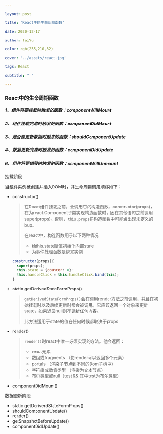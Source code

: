 ```yaml
---

layout: post

title: 'React中的生命周期函数'

date: 2020-12-17

author: feiYu

color: rgb(255,210,32)

cover: '../assets/react.jpg'

tags: React

subtitle: " "

---
```


### React中的生命周期函数

##### 1、组件将要挂载时触发的函数：componentWillMount

##### 2、组件挂载完成时触发的函数：componentDidMount

##### 3、是否要更新数据时触发的函数：shouldComponentUpdate

##### 4、数据更新完成时触发的函数：componentDidUpdate

##### 6、组件将要销毁时触发的函数：componentWillUnmount

挂载阶段

当组件实例被创建并插入DOM时，其生命周期调用顺序如下：

+ constructor()

  > 在React组件挂载之前，会调用它的构造函数。constructor(props)，在为react.Component子类实现构造函数时，因在其他语句之前调用super(props)。否则，`this.props`在构造函数中可能会出现未定义的bug。
  >
  > 在react中，构造函数用于以下两种情况
  >
  > + 给this.state赋值初始化内部state
  > + 为事件处理函数是绑定实例

  ```jsx
  constructor(props){
  	super(props);
  	this.state = {counter: 0};
  	this.handleClick = this.handleClick.bind(this);
  }
  ```

+ static getDerivedStateFormProps()

  > `getDerivedStateFormProps()`会在调用render方法之前调用，并且在初始挂载时以及后续更新时都会被调用。它应该返回一个对象来更新state，如果返回null则不更新任何内容。
  >
  > 此方法适用于state的值在任何时候都取决于props

+ render()

  > `render()`时react中唯一必须实现的方法。他会返回：
  >
  > + react元素
  > + 数组或fragments （使render可以返回多个元素）
  > + portals （渲染子节点到不同的Dom子树中）
  > + 字符串或数值类型 （渲染为文本节点）
  > + 布尔类型或null（test && <Child />  其中test为布尔类型）

+ componentDidMount()

数据更新阶段

+ static getDeriverdStateFormProps()
+ shouldComponentUpdate()
+ render()
+ getSnapshotBeforeUpdate()
+ componentDidUpdate()

